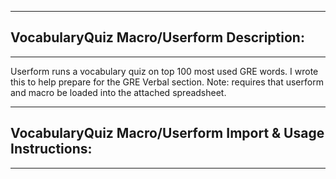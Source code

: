 ------------------------------------------------------------------------------------------------------------------------------------------------
## VocabularyQuiz Macro/Userform Description: 
------------------------------------------------------------------------------------------------------------------------------------------------
Userform runs a vocabulary quiz on top 100 most used GRE words. I wrote this to help prepare for the GRE Verbal section. Note: requires that userform and macro be loaded into the attached spreadsheet. 

------------------------------------------------------------------------------------------------------------------------------------------------
## VocabularyQuiz Macro/Userform Import & Usage Instructions: 
------------------------------------------------------------------------------------------------------------------------------------------------
